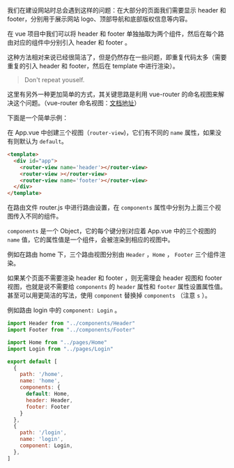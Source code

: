 我们在建设网站时总会遇到这样的问题：在大部分的页面我们需要显示 header 和 footer，分别用于展示网站 logo、顶部导航和底部版权信息等内容。

在 vue 项目中我们可以将 header 和 footer 单独抽取为两个组件，然后在每个路由对应的组件中分别引入 header 和 footer 。

这种方法相对来说已经很简洁了，但是仍然存在一些问题，即重复代码太多（需要重复的引入 header 和 footer，然后在 template 中进行渲染）。

> Don't repeat youself.

这里有另外一种更加简单的方式，其关键思路是利用 vue-router 的命名视图来解决这个问题。（vue-router 命名视图：[文档地址](https://router.vuejs.org/zh/guide/essentials/named-views.html)）

下面是一个简单示例：

在 App.vue 中创建三个视图（`router-view`)，它们有不同的 `name` 属性，如果没有则默认为 `default`。

```html
<template>
  <div id="app">
    <router-view name='header'></router-view>
    <router-view ></router-view>
    <router-view name='footer'></router-view>
  </div>
</template>
```

在路由文件 router.js 中进行路由设置，在 `components` 属性中分别为上面三个视图传入不同的组件。

`components` 是一个 Object，它的每个键分别对应着 App.vue 中的三个视图的 `name` 值，它的属性值是一个组件，会被渲染到相应的视图中。

例如在路由 home 下，三个路由视图分别由 `Header` ，`Home` ， `Footer` 三个组件渲染。

如果某个页面不需要渲染 header 和 footer ，则无需理会 header 视图和 footer 视图，也就是说不需要给 `components` 的 `header` 属性和 `footer` 属性设置属性值。甚至可以用更简洁的写法，使用 `component` 替换掉 `components` （注意 `s` ）。

例如路由 login 中的 `component: Login` 。

```js
import Header from "../components/Header"
import Footer from "../components/Footer"

import Home from "../pages/Home"
import Login from "../pages/Login"

export default [
  {
    path: '/home',
    name: 'home',
    components: {
      default: Home,
      header: Header,
      footer: Footer
    }
  },
  {
    path: '/login',
    name: 'login',
    component: Login,
  },
]
```